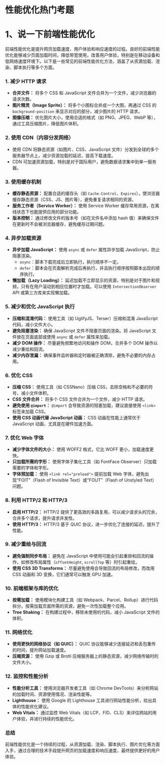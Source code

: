 <!-- @format -->

# 性能优化热门考题

# 1、说一下前端性能优化

前端性能优化是提升网页加载速度、用户体验和响应速度的过程。良好的前端性能优化能够减少页面加载时间，降低带宽使用，改善用户体验，特别是在移动设备和低网络速度环境下。以下是一些常见的前端性能优化方法，涵盖了从资源加载、渲染、脚本执行等多个方面。

### 1. **减少 HTTP 请求**

- **合并文件：** 将多个 CSS 和 JavaScript 文件合并为一个文件，减少浏览器的请求次数。
- **图片精灵（Image Sprite）：** 将多个小图标合并成一个大图，再通过 CSS 的 `background-position` 来显示对应的部分，减少图片的 HTTP 请求。
- **图像压缩：** 优化图片大小，使用合适的格式（如 PNG、JPEG、WebP 等），通过工具压缩图片，降低图片体积。

### 2. **使用 CDN（内容分发网络）**

- 使用 CDN 将静态资源（如图片、CSS、JavaScript 文件）分发到全球的多个服务器节点上，减少资源加载的延迟，提高下载速度。
- CDN 可加速资源加载，特别是对于国际用户，避免数据请求集中到单一服务器。

### 3. **使用缓存机制**

- **缓存静态资源：** 配置合适的缓存头（如 `Cache-Control`、`Expires`），使浏览器缓存静态资源（CSS、JS、图片等），避免重复请求相同的资源。
- **服务工作者（Service Worker）：** 使用 Service Worker 缓存常用资源，在离线状态下也能提供应用的部分功能。
- **版本控制：** 通过修改文件的版本号（如在文件名中添加 hash 值）来确保文件在更新时不会被浏览器缓存，避免缓存过期问题。

### 4. **异步加载资源**

- **异步加载 JavaScript：** 使用 `async` 或 `defer` 属性异步加载 JavaScript，防止阻塞渲染。
  - `async`：脚本下载完成后立即执行，执行顺序不一定。
  - `defer`：脚本会在页面解析完成后再执行，并且执行顺序按照脚本出现的顺序执行。
- **懒加载（Lazy Loading）：** 延迟加载不立即显示的资源，特别是对于图片和视频，只有在用户滚动到相应位置时才加载。可以使用 `IntersectionObserver` API 或第三方库来实现懒加载。

### 5. **减少和优化 JavaScript 执行**

- **压缩和混淆代码：** 使用工具（如 UglifyJS、Terser）压缩和混淆 JavaScript 代码，减小文件大小。
- **避免阻塞渲染：** 确保 JavaScript 文件不阻塞页面的渲染。将 JavaScript 文件放在页面底部或使用 `async` 或 `defer` 属性来加载。
- **减少 DOM 操作：** 尽量避免频繁地访问和操作 DOM，合并多个 DOM 操作以减少重绘和回流。
- **减少内存泄漏：** 确保事件监听器和定时器被正确清除，避免不必要的内存占用。

### 6. **优化 CSS**

- **压缩 CSS：** 使用工具（如 CSSNano）压缩 CSS，去除空格和不必要的符号，减小文件体积。
- **CSS 文件合并：** 将多个 CSS 文件合并为一个文件，减少 HTTP 请求。
- **避免使用 `@import`：** `@import` 会导致资源的阻塞加载，建议直接使用 `<link>` 标签来加载 CSS。
- **使用 CSS 动画代替 JavaScript 动画：** CSS 动画在性能上通常优于 JavaScript 动画，尤其是在硬件加速方面。

### 7. **优化 Web 字体**

- **减少字体文件的大小：** 使用 WOFF2 格式，它比 WOFF 更小，加载速度更快。
- **只加载所需的字形：** 使用字体子集化工具（如 FontFace Observer）只加载需要的字体和字形。
- **字体预加载：** 使用 `<link rel="preload">` 提前加载 Web 字体，避免出现“FOIT”（Flash of Invisible Text）或“FOUT”（Flash of Unstyled Text）问题。

### 8. **利用 HTTP/2 和 HTTP/3**

- **启用 HTTP/2：** HTTP/2 提供了更高效的多路复用，可以减少请求头的冗余，合并多个请求，提升请求并发性。
- **使用 HTTP/3：** HTTP/3 基于 QUIC 协议，进一步优化了连接的延迟，提升了性能。

### 9. **减少重绘与回流**

- **避免强制同步布局：** 避免在 JavaScript 中使用可能会引起重排和回流的操作，如修改布局属性（`offsetHeight`, `scrollTop` 等）时引起重绘。
- **使用 CSS 3D Transforms：** 尽量避免使用会导致回流的布局修改，而改用 CSS 动画和 3D 变换，它们通常可以触发 GPU 加速。

### 10. **前端框架与库的优化**

- **按需加载：** 使用模块化构建工具（如 Webpack、Parcel、Rollup）进行代码拆分，按需加载页面所需的资源，避免一次性加载整个应用。
- **Tree Shaking：** 在构建过程中，移除未使用的代码，减小 JavaScript 文件的体积。

### 11. **网络优化**

- **使用更快的网络协议（如 QUIC）：** QUIC 协议能够减少连接延迟和丢包重传的时间，提升网站加载速度。
- **压缩资源：** 使用 Gzip 或 Brotli 压缩服务器上的静态资源，减少网络传输时的文件大小。

### 12. **监控和性能分析**

- **性能分析工具：** 使用浏览器开发者工具（如 Chrome DevTools）来分析网站的加载时间、资源使用情况、渲染性能等。
- **Lighthouse：** 使用 Google 的 Lighthouse 工具进行网站性能分析，给出具体的性能优化建议。
- **Web Vitals：** 通过监控 Web Vitals（如 LCP、FID、CLS）来评估网站的用户体验，并进行持续的性能优化。

### 总结

前端性能优化是一个持续的过程，从资源加载、渲染、脚本执行、图片优化等方面入手，通过合理的技术手段提升网页的加载速度和响应速度，最终提供更好的用户体验。
